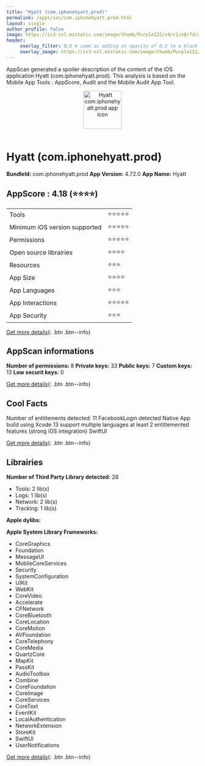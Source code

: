 ```yaml
---
title: "Hyatt (com.iphonehyatt.prod)"
permalink: /apps/ios/com.iphonehyatt.prod.html
layout: single
author_profile: false
image: https://is3-ssl.mzstatic.com/image/thumb/Purple122/v4/c1/e8/fd/c1e8fd76-210f-7323-b2d8-70416e2636d7/AppIcon-WOH-0-1x_U007emarketing-0-6-0-85-220.png/512x512bb.jpg
header: 
     overlay_filter: 0.5 # same as adding an opacity of 0.5 to a black background
     overlay_image: https://is3-ssl.mzstatic.com/image/thumb/Purple122/v4/c1/e8/fd/c1e8fd76-210f-7323-b2d8-70416e2636d7/AppIcon-WOH-0-1x_U007emarketing-0-6-0-85-220.png/512x512bb.jpg
---
```

AppScan generated a spoiler description of the content of the iOS application Hyatt (com.iphonehyatt.prod). This analysis is based on the Mobile App Tools : AppScore, Audit and the Mobile Audit App Tool.

  
  
<div style="text-align: center;"><img src="https://is3-ssl.mzstatic.com/image/thumb/Purple122/v4/c1/e8/fd/c1e8fd76-210f-7323-b2d8-70416e2636d7/AppIcon-WOH-0-1x_U007emarketing-0-6-0-85-220.png/512x512bb.jpg" width="100" height="100" alt="Hyatt com.iphonehyatt.prod app icon"></div></br>
  
# Hyatt (com.iphonehyatt.prod)

**BundleId:** com.iphonehyatt.prod
**App Version:** 4.72.0
**App Name:** Hyatt


## AppScore : 4.18 (⭐️⭐️⭐️⭐️) 

<table>
<tr><td> Tools </td><td> ⭐️⭐️⭐️⭐️⭐️ </td></tr>
<tr><td> Minimum iOS version supported </td><td> ⭐️⭐️⭐️⭐️⭐️ </td></tr>
<tr><td> Permissions </td><td> ⭐️⭐️⭐️⭐️⭐️ </td></tr>
<tr><td> Open source librairies </td><td> ⭐️⭐️⭐️⭐️ </td></tr>
<tr><td> Resources </td><td> ⭐️⭐️⭐️ </td></tr>
<tr><td> App Size </td><td> ⭐️⭐️⭐️⭐️ </td></tr>
<tr><td> App Languages </td><td> ⭐️⭐️⭐️ </td></tr>
<tr><td> App Interactions </td><td> ⭐️⭐️⭐️⭐️⭐️ </td></tr>
<tr><td> App Security </td><td> ⭐️⭐️⭐️ </td></tr>
</table>

[Get more details](/pricing.html){: .btn .btn--info}  
  
## AppScan informations 

**Number of permissions:** 8
**Private keys:** 33
**Public keys:** 7
**Custom keys:** 13
**Low securit keys:** 0
  
[Get more details](/pricing.html){: .btn .btn--info}

## Cool Facts

Number of entitlements detected: 11
FacebookLogin detected
Native App
build using Xcode 13
support multiple languages
at least 2 entitlemented features (strong iOS integration)
SwiftUI
  
[Get more details](/pricing.html){: .btn .btn--info}

## Librairies 
**Number of Third Party Library detected:** 28
- Tools: 2 lib(s)
- Logs: 1 lib(s)
- Network: 2 lib(s)
- Tracking: 1 lib(s)

**Apple dylibs:**


**Apple System Library Frameworks:**
- CoreGraphics
- Foundation
- MessageUI
- MobileCoreServices
- Security
- SystemConfiguration
- UIKit
- WebKit
- CoreVideo
- Accelerate
- CFNetwork
- CoreBluetooth
- CoreLocation
- CoreMotion
- AVFoundation
- CoreTelephony
- CoreMedia
- QuartzCore
- MapKit
- PassKit
- AudioToolbox
- Combine
- CoreFoundation
- CoreImage
- CoreServices
- CoreText
- EventKit
- LocalAuthentication
- NetworkExtension
- StoreKit
- SwiftUI
- UserNotifications


  
[Get more details](/pricing.html){: .btn .btn--info}

